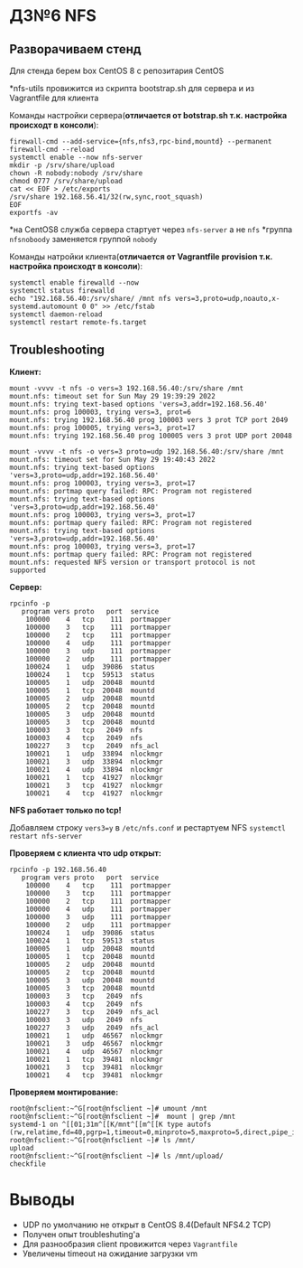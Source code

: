 # ДЗ№6 NFS

## Разворачиваем стенд

Для стенда берем box CentOS 8 с репозитария CentOS

*nfs-utils провижится из скрипта bootstrap.sh для сервера и из Vagrantfile для клиента

Команды настройки сервера(**отличается от botstrap.sh т.к. настройка происходт в консоли**):
```
firewall-cmd --add-service={nfs,nfs3,rpc-bind,mountd} --permanent
firewall-cmd --reload
systemctl enable --now nfs-server
mkdir -p /srv/share/upload
chown -R nobody:nobody /srv/share
chmod 0777 /srv/share/upload
cat << EOF > /etc/exports
/srv/share 192.168.56.41/32(rw,sync,root_squash)
EOF
exportfs -av
```
*на CentOS8 служба сервера стартует через `nfs-server` а не `nfs`
  *группа `nfsnoboody` заменяется группой `nobody`

Команды натройки клиента(**отличается от Vagrantfile provision т.к. настройка происходт в консоли**):
```
systemctl enable firewalld --now
systemctl status firewalld
echo "192.168.56.40:/srv/share/ /mnt nfs vers=3,proto=udp,noauto,x-systemd.automount 0 0" >> /etc/fstab
systemctl daemon-reload
systemctl restart remote-fs.target
```
## Troubleshooting

**Клиент:**
```
mount -vvvv -t nfs -o vers=3 192.168.56.40:/srv/share /mnt
mount.nfs: timeout set for Sun May 29 19:39:29 2022
mount.nfs: trying text-based options 'vers=3,addr=192.168.56.40'
mount.nfs: prog 100003, trying vers=3, prot=6
mount.nfs: trying 192.168.56.40 prog 100003 vers 3 prot TCP port 2049
mount.nfs: prog 100005, trying vers=3, prot=17
mount.nfs: trying 192.168.56.40 prog 100005 vers 3 prot UDP port 20048

mount -vvvv -t nfs -o vers=3 proto=udp 192.168.56.40:/srv/share /mnt
mount.nfs: timeout set for Sun May 29 19:40:43 2022
mount.nfs: trying text-based options 'vers=3,proto=udp,addr=192.168.56.40'
mount.nfs: prog 100003, trying vers=3, prot=17
mount.nfs: portmap query failed: RPC: Program not registered
mount.nfs: trying text-based options 'vers=3,proto=udp,addr=192.168.56.40'
mount.nfs: prog 100003, trying vers=3, prot=17
mount.nfs: portmap query failed: RPC: Program not registered
mount.nfs: trying text-based options 'vers=3,proto=udp,addr=192.168.56.40'
mount.nfs: prog 100003, trying vers=3, prot=17
mount.nfs: portmap query failed: RPC: Program not registered
mount.nfs: requested NFS version or transport protocol is not supported

```
**Сервер:**
```
rpcinfo -p
   program vers proto   port  service
    100000    4   tcp    111  portmapper
    100000    3   tcp    111  portmapper
    100000    2   tcp    111  portmapper
    100000    4   udp    111  portmapper
    100000    3   udp    111  portmapper
    100000    2   udp    111  portmapper
    100024    1   udp  39086  status
    100024    1   tcp  59513  status
    100005    1   udp  20048  mountd
    100005    1   tcp  20048  mountd
    100005    2   udp  20048  mountd
    100005    2   tcp  20048  mountd
    100005    3   udp  20048  mountd
    100005    3   tcp  20048  mountd
    100003    3   tcp   2049  nfs
    100003    4   tcp   2049  nfs
    100227    3   tcp   2049  nfs_acl
    100021    1   udp  33894  nlockmgr
    100021    3   udp  33894  nlockmgr
    100021    4   udp  33894  nlockmgr
    100021    1   tcp  41927  nlockmgr
    100021    3   tcp  41927  nlockmgr
    100021    4   tcp  41927  nlockmgr
```

**NFS работает только по tcp!**

Добавляем строку `vers3=y` в `/etc/nfs.conf` и рестартуем NFS `systemctl restart nfs-server`

**Проверяем с клиента что udp открыт:**
```
rpcinfo -p 192.168.56.40
   program vers proto   port  service
    100000    4   tcp    111  portmapper
    100000    3   tcp    111  portmapper
    100000    2   tcp    111  portmapper
    100000    4   udp    111  portmapper
    100000    3   udp    111  portmapper
    100000    2   udp    111  portmapper
    100024    1   udp  39086  status
    100024    1   tcp  59513  status
    100005    1   udp  20048  mountd
    100005    1   tcp  20048  mountd
    100005    2   udp  20048  mountd
    100005    2   tcp  20048  mountd
    100005    3   udp  20048  mountd
    100005    3   tcp  20048  mountd
    100003    3   tcp   2049  nfs
    100003    4   tcp   2049  nfs
    100227    3   tcp   2049  nfs_acl
    100003    3   udp   2049  nfs
    100227    3   udp   2049  nfs_acl
    100021    1   udp  46567  nlockmgr
    100021    3   udp  46567  nlockmgr
    100021    4   udp  46567  nlockmgr
    100021    1   tcp  39481  nlockmgr
    100021    3   tcp  39481  nlockmgr
    100021    4   tcp  39481  nlockmgr

```

**Проверяем монтирование:**
```
root@nfsclient:~^G[root@nfsclient ~]# umount /mnt
root@nfsclient:~^G[root@nfsclient ~]#  mount | grep /mnt
systemd-1 on ^[[01;31m^[[K/mnt^[[m^[[K type autofs (rw,relatime,fd=40,pgrp=1,timeout=0,minproto=5,maxproto=5,direct,pipe_ino=17732)
root@nfsclient:~^G[root@nfsclient ~]# ls /mnt/
upload
root@nfsclient:~^G[root@nfsclient ~]# ls /mnt/upload/
checkfile

```

# Выводы
+ UDP по умолчанию не открыт в CentOS 8.4(Default NFS4.2 TCP)
+ Получен опыт troubleshuting'а
+ Для разнообразия client провижится через `Vagrantfile`
+ Увеличены timeout на ожидание загрузки vm
